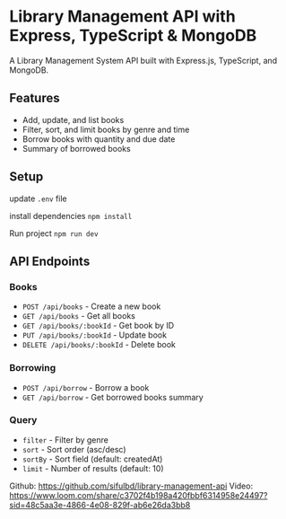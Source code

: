 # Library Management API with Express, TypeScript & MongoDB

A Library Management System API built with Express.js, TypeScript, and MongoDB.

## Features

-   Add, update, and list books
-   Filter, sort, and limit books by genre and time
-   Borrow books with quantity and due date
-   Summary of borrowed books

## Setup

update `.env` file

install dependencies `npm install`

Run project `npm run dev`

## API Endpoints

### Books

-   `POST /api/books` - Create a new book
-   `GET /api/books` - Get all books
-   `GET /api/books/:bookId` - Get book by ID
-   `PUT /api/books/:bookId` - Update book
-   `DELETE /api/books/:bookId` - Delete book

### Borrowing

-   `POST /api/borrow` - Borrow a book
-   `GET /api/borrow` - Get borrowed books summary

### Query

-   `filter` - Filter by genre
-   `sort` - Sort order (asc/desc)
-   `sortBy` - Sort field (default: createdAt)
-   `limit` - Number of results (default: 10)

Github: https://github.com/sifulbd/library-management-api
Video: https://www.loom.com/share/c3702f4b198a420fbbf6314958e24497?sid=48c5aa3e-4866-4e08-829f-ab6e26da3bb8
